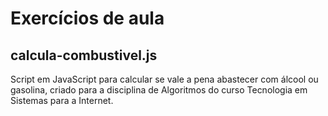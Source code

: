 # Exercícios de aula
## calcula-combustivel.js
Script em JavaScript para calcular se vale a pena abastecer com álcool ou gasolina, criado para a disciplina de Algoritmos do curso Tecnologia em Sistemas para a Internet.
